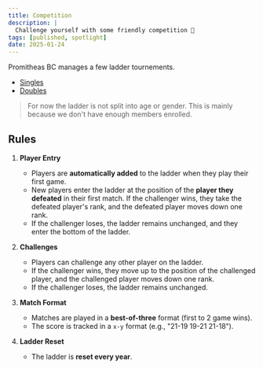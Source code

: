 ```yaml
---
title: Competition
description: |
  Challenge yourself with some friendly competition 🤺
tags: [published, spotlight]
date: 2025-01-24
---
```


Promitheas BC manages a few ladder tournements.

- [Singles](./singles)
- [Doubles](./doubles)

> For now the ladder is not split into age or gender. This is mainly because we don't have enough members enrolled.


## Rules

1. **Player Entry**
   - Players are **automatically added** to the ladder when they play their first game.
   - New players enter the ladder at the position of the **player they defeated** in their first match. If the challenger wins, they take the defeated player's rank, and the defeated player moves down one rank.
   - If the challenger loses, the ladder remains unchanged, and they enter the bottom of the ladder.

2. **Challenges**
   - Players can challenge any other player on the ladder.
   - If the challenger wins, they move up to the position of the challenged player, and the challenged player moves down one rank.
   - If the challenger loses, the ladder remains unchanged.

3. **Match Format**
   - Matches are played in a **best-of-three** format (first to 2 game wins).
   - The score is tracked in a `x-y` format (e.g., "21-19 19-21 21-18").

4. **Ladder Reset**
   - The ladder is **reset every year**.
